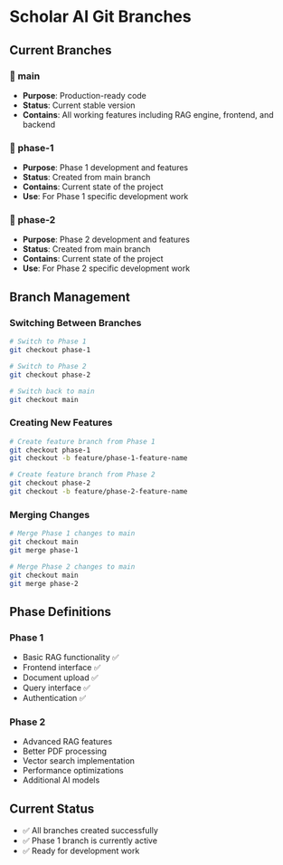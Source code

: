 # Scholar AI Git Branches

## Current Branches

### 🌿 main
- **Purpose**: Production-ready code
- **Status**: Current stable version
- **Contains**: All working features including RAG engine, frontend, and backend

### 🌿 phase-1  
- **Purpose**: Phase 1 development and features
- **Status**: Created from main branch
- **Contains**: Current state of the project
- **Use**: For Phase 1 specific development work

### 🌿 phase-2
- **Purpose**: Phase 2 development and features  
- **Status**: Created from main branch
- **Contains**: Current state of the project
- **Use**: For Phase 2 specific development work

## Branch Management

### Switching Between Branches
```bash
# Switch to Phase 1
git checkout phase-1

# Switch to Phase 2  
git checkout phase-2

# Switch back to main
git checkout main
```

### Creating New Features
```bash
# Create feature branch from Phase 1
git checkout phase-1
git checkout -b feature/phase-1-feature-name

# Create feature branch from Phase 2
git checkout phase-2
git checkout -b feature/phase-2-feature-name
```

### Merging Changes
```bash
# Merge Phase 1 changes to main
git checkout main
git merge phase-1

# Merge Phase 2 changes to main
git checkout main
git merge phase-2
```

## Phase Definitions

### Phase 1
- Basic RAG functionality ✅
- Frontend interface ✅
- Document upload ✅
- Query interface ✅
- Authentication ✅

### Phase 2  
- Advanced RAG features
- Better PDF processing
- Vector search implementation
- Performance optimizations
- Additional AI models

## Current Status
- ✅ All branches created successfully
- ✅ Phase 1 branch is currently active
- ✅ Ready for development work
